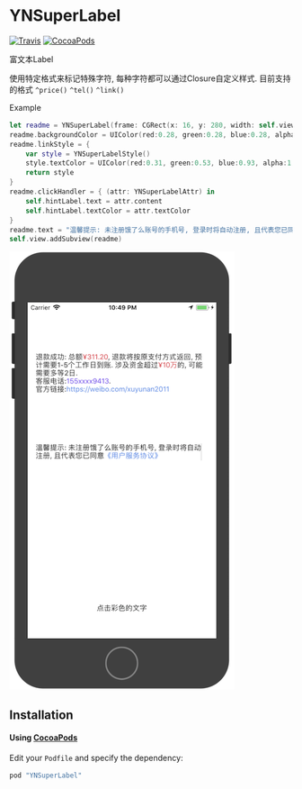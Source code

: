 # YNSuperLabel

[![Travis](https://img.shields.io/travis/xuyunan/YNSuperLabel.svg)]()
[![CocoaPods](https://img.shields.io/cocoapods/v/YNSuperLabel.svg)]()

富文本Label

使用特定格式来标记特殊字符, 每种字符都可以通过Closure自定义样式.
目前支持的格式 `^price()` `^tel()` `^link()` 

Example

```Swift
let readme = YNSuperLabel(frame: CGRect(x: 16, y: 280, width: self.view.frame.size.width - 32, height: 0))
readme.backgroundColor = UIColor(red:0.28, green:0.28, blue:0.28, alpha:1.00)
readme.linkStyle = {
    var style = YNSuperLabelStyle()
    style.textColor = UIColor(red:0.31, green:0.53, blue:0.93, alpha:1.00)
    return style
}
readme.clickHandler = { (attr: YNSuperLabelAttr) in
    self.hintLabel.text = attr.content
    self.hintLabel.textColor = attr.textColor
}
readme.text = "温馨提示: 未注册饿了么账号的手机号, 登录时将自动注册, 且代表您已同意^link(《用户服务协议》)"
self.view.addSubview(readme)
```

![Screenshot](Screenshot.png)

## Installation

#### Using [CocoaPods](https://cocoapods.org)

Edit your `Podfile` and specify the dependency:

```ruby
pod "YNSuperLabel"
```


